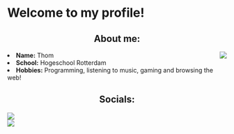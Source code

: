 # Welcome to my profile!
<div>
<h2 align="center"> About me:</h2>
<img src="https://media.giphy.com/media/JxFmWGrmynlCg/source.gif" align="right">
<li>
<b>Name:</b> Thom</li>
<li>
<b>School:</b> Hogeschool Rotterdam
</li>
<li>
<b>Hobbies:</b> Programming, listening to music, gaming and browsing the web!
</li>
</div>
<div allign="center">
<h2 align="center"> Socials:</h2>
 <a target="_blank" href="https://twitter.com/Thom2503"><img src="https://img.shields.io/badge/Thom2503%20-%231DA1F2.svg?&style=for-the-badge&logo=Twitter&logoColor=white" /></a><br>
 <a target="_blank" href="https://www.linkedin.com/in/thom-veldhuis-5427761b9/"><img src="https://img.shields.io/badge/linkedin%20-%230077B5.svg?&style=for-the-badge&logo=linkedin&logoColor=white" /></a> 
</div>

